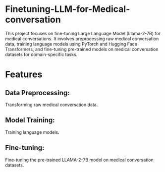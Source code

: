 # Finetuning-LLM-for-Medical-conversation
This project focuses on fine-tuning Large Language Model (Llama-2-7B) for medical conversations. It involves preprocessing raw medical conversation data, training language models using PyTorch and Hugging Face Transformers, and fine-tuning pre-trained models on medical conversation datasets for domain-specific tasks.
# Features
## Data Preprocessing: 
Transforming raw medical conversation data.
## Model Training: 
Training language models.
## Fine-tuning: 
Fine-tuning the pre-trained LLAMA-2-7B model on medical conversation datasets.

